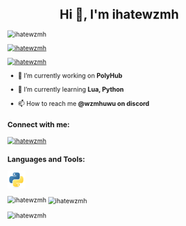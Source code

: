 <h1 align="center">Hi 👋, I'm ihatewzmh</h1>
<p align="left"> <img src="https://komarev.com/ghpvc/?username=ihatewzmh&label=Profile%20views&color=0e75b6&style=flat" alt="ihatewzmh" /> </p>

<p align="left"> <a href="https://github.com/ryo-ma/github-profile-trophy"><img src="https://github-profile-trophy.vercel.app/?username=ihatewzmh" alt="ihatewzmh" /></a> </p>

<p align="left"> <a href="https://twitter.com/ihatewzmh" target="blank"><img src="https://img.shields.io/twitter/follow/ihatewzmh?logo=twitter&style=for-the-badge" alt="ihatewzmh" /></a> </p>

- 🔭 I’m currently working on **PolyHub**

- 🌱 I’m currently learning **Lua, Python**

- 📫 How to reach me **@wzmhuwu on discord**

<h3 align="left">Connect with me:</h3>
<p align="left">
<a href="https://twitter.com/ihatewzmh" target="blank"><img align="center" src="https://raw.githubusercontent.com/rahuldkjain/github-profile-readme-generator/master/src/images/icons/Social/twitter.svg" alt="ihatewzmh" height="30" width="40" /></a>
</p>

<h3 align="left">Languages and Tools:</h3>
<p align="left"> <a href="https://www.python.org" target="_blank" rel="noreferrer"> <img src="https://raw.githubusercontent.com/devicons/devicon/master/icons/python/python-original.svg" alt="python" width="40" height="40"/> </a> </p>

<p><img align="left" src="https://github-readme-stats.vercel.app/api/top-langs?username=ihatewzmh&show_icons=true&locale=en&layout=compact" alt="ihatewzmh" /></p>

<p>&nbsp;<img align="center" src="https://github-readme-stats.vercel.app/api?username=ihatewzmh&show_icons=true&locale=en" alt="ihatewzmh" /></p>

<p><img align="center" src="https://github-readme-streak-stats.herokuapp.com/?user=ihatewzmh&" alt="ihatewzmh" /></p>
